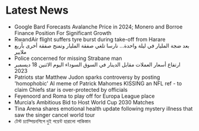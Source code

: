 # Latest News
-  Google Bard Forecasts Avalanche Price in 2024; Monero and Borroe Finance Position For Significant Growth
-  RwandAir flight suffers tyre burst during take-off from Harare
-  بعد ضجة المليار في ليلة واحدة… نارسا تلغي صفقة المليار وتمنح صفقة أخرى بأربع ملايير
-  Police concerned for missing Strabane man
-  ارتفاع أسعار العملات مقابل الدينار في السوق السوداء اليوم الاثنين 18 ديسمبر 2023
-  Patriots star Matthew Judon sparks controversy by posting 'homophobic' AI meme of Patrick Mahomes KISSING an NFL ref - to claim Chiefs star is over-protected by officials
-  Feyenoord and Roma to play off for Europa League place
-  Murcia’s Ambitious Bid to Host World Cup 2030 Matches
-  Tina Arena shares emotional health update following mystery illness that saw the singer cancel world tour
-  টেস্ট চ্যাম্পিয়নশিপে দুই পয়েন্ট হারালো পাকিস্তান
